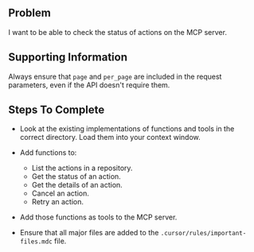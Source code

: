 ## Problem

I want to be able to check the status of actions on the MCP server.

## Supporting Information

Always ensure that `page` and `per_page` are included in the request parameters, even if the API doesn't require them.

## Steps To Complete

- Look at the existing implementations of functions and tools in the correct directory. Load them into your context window.

- Add functions to:

  - List the actions in a repository.
  - Get the status of an action.
  - Get the details of an action.
  - Cancel an action.
  - Retry an action.

- Add those functions as tools to the MCP server.

- Ensure that all major files are added to the `.cursor/rules/important-files.mdc` file.
